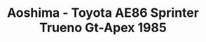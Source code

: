 ---
layout: product
title: "Aoshima - Toyota AE86 Sprinter Trueno Gt-Apex 1985"
price: "TBA" 
desc: "N/A"
img_path: "/assets/img/AO51566.jpg"
brand: "N/A"
available: false
special_offer: false
new: false
soon: false
cat: "010000"
subcat: "013700"
subsubcat: "0N/A"
sifra: "AO51566"
popular: true
---